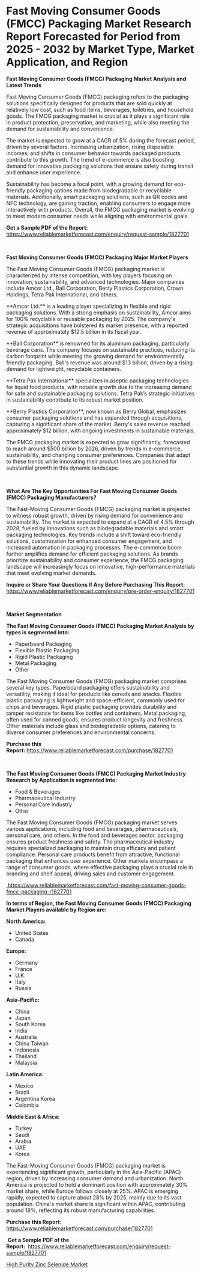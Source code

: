 <p><h1>Fast Moving Consumer Goods (FMCC) Packaging Market Research Report Forecasted for Period from 2025 -  2032 by Market Type, Market Application, and Region</h1></p><p><strong>Fast Moving Consumer Goods (FMCC) Packaging Market Analysis and Latest Trends</strong></p>
<p><p>Fast Moving Consumer Goods (FMCG) packaging refers to the packaging solutions specifically designed for products that are sold quickly at relatively low cost, such as food items, beverages, toiletries, and household goods. The FMCG packaging market is crucial as it plays a significant role in product protection, preservation, and marketing, while also meeting the demand for sustainability and convenience.</p><p>The market is expected to grow at a CAGR of 5% during the forecast period, driven by several factors. Increasing urbanization, rising disposable incomes, and shifts in consumer behavior towards packaged products contribute to this growth. The trend of e-commerce is also boosting demand for innovative packaging solutions that ensure safety during transit and enhance user experience. </p><p>Sustainability has become a focal point, with a growing demand for eco-friendly packaging options made from biodegradable or recyclable materials. Additionally, smart packaging solutions, such as QR codes and NFC technology, are gaining traction, enabling consumers to engage more interactively with products. Overall, the FMCG packaging market is evolving to meet modern consumer needs while aligning with environmental goals.</p></p>
<p><strong>Get a Sample PDF of the Report:&nbsp;</strong> <a href="https://www.reliablemarketforecast.com/enquiry/request-sample/1827701?utm_campaign=2307&utm_medium=2&utm_source=Github&utm_content=ia&utm_term=03042025&utm_id=fast-moving-consumer-goods-fmcc-packaging">https://www.reliablemarketforecast.com/enquiry/request-sample/1827701</a></p>
<p>&nbsp;</p>
<p><strong>Fast Moving Consumer Goods (FMCC) Packaging Major Market Players</strong></p>
<p><p>The Fast Moving Consumer Goods (FMCG) packaging market is characterized by intense competition, with key players focusing on innovation, sustainability, and advanced technologies. Major companies include Amcor Ltd., Ball Corporation, Berry Plastics Corporation, Crown Holdings, Tetra Pak International, and others.</p><p>**Amcor Ltd.** is a leading player specializing in flexible and rigid packaging solutions. With a strong emphasis on sustainability, Amcor aims for 100% recyclable or reusable packaging by 2025. The company's strategic acquisitions have bolstered its market presence, with a reported revenue of approximately $12.5 billion in its fiscal year.</p><p>**Ball Corporation** is renowned for its aluminum packaging, particularly beverage cans. The company focuses on sustainable practices, reducing its carbon footprint while meeting the growing demand for environmentally friendly packaging. Ball's revenue was around $13 billion, driven by a rising demand for lightweight, recyclable containers.</p><p>**Tetra Pak International** specializes in aseptic packaging technologies for liquid food products, with notable growth due to the increasing demand for safe and sustainable packaging solutions. Tetra Pak’s strategic initiatives in sustainability contribute to its robust market position.</p><p>**Berry Plastics Corporation**, now known as Berry Global, emphasizes consumer packaging solutions and has expanded through acquisitions, capturing a significant share of the market. Berry's sales revenue reached approximately $12 billion, with ongoing investments in sustainable materials.</p><p>The FMCG packaging market is expected to grow significantly, forecasted to reach around $500 billion by 2026, driven by trends in e-commerce, sustainability, and changing consumer preferences. Companies that adapt to these trends while innovating their product lines are positioned for substantial growth in this dynamic landscape.</p></p>
<p>&nbsp;</p>
<p><strong>What Are The Key Opportunities For Fast Moving Consumer Goods (FMCC) Packaging Manufacturers?</strong></p>
<p><p>The Fast-Moving Consumer Goods (FMCG) packaging market is projected to witness robust growth, driven by rising demand for convenience and sustainability. The market is expected to expand at a CAGR of 4.5% through 2028, fueled by innovations such as biodegradable materials and smart packaging technologies. Key trends include a shift toward eco-friendly solutions, customization for enhanced consumer engagement, and increased automation in packaging processes. The e-commerce boom further amplifies demand for efficient packaging solutions. As brands prioritize sustainability and consumer experience, the FMCG packaging landscape will increasingly focus on innovative, high-performance materials that meet evolving market demands.</p></p>
<p><strong>Inquire or Share Your Questions If Any Before Purchasing This Report:</strong> <a href="https://www.reliablemarketforecast.com/enquiry/pre-order-enquiry/1827701?utm_campaign=2307&utm_medium=2&utm_source=Github&utm_content=ia&utm_term=03042025&utm_id=fast-moving-consumer-goods-fmcc-packaging">https://www.reliablemarketforecast.com/enquiry/pre-order-enquiry/1827701</a></p>
<p>&nbsp;</p>
<p><strong>Market Segmentation</strong></p>
<p><strong>The Fast Moving Consumer Goods (FMCC) Packaging Market Analysis by types is segmented into:</strong></p>
<p><ul><li>Paperboard Packaging</li><li>Flexible Plastic Packaging</li><li>Rigid Plastic Packaging</li><li>Metal Packaging</li><li>Other</li></ul></p>
<p><p>The Fast Moving Consumer Goods (FMCG) packaging market comprises several key types. Paperboard packaging offers sustainability and versatility, making it ideal for products like cereals and snacks. Flexible plastic packaging is lightweight and space-efficient, commonly used for chips and beverages. Rigid plastic packaging provides durability and tamper resistance for items like bottles and containers. Metal packaging, often used for canned goods, ensures product longevity and freshness. Other materials include glass and biodegradable options, catering to diverse consumer preferences and environmental concerns.</p></p>
<p><strong>Purchase this Report:&nbsp;</strong><a href="https://www.reliablemarketforecast.com/purchase/1827701?utm_campaign=2307&utm_medium=2&utm_source=Github&utm_content=ia&utm_term=03042025&utm_id=fast-moving-consumer-goods-fmcc-packaging">https://www.reliablemarketforecast.com/purchase/1827701</a></p>
<p>&nbsp;</p>
<p><strong>The Fast Moving Consumer Goods (FMCC) Packaging Market Industry Research by Application is segmented into:</strong></p>
<p><ul><li>Food & Beverages</li><li>Pharmaceutical Industry</li><li>Personal Care Industry</li><li>Other</li></ul></p>
<p><p>The Fast Moving Consumer Goods (FMCG) packaging market serves various applications, including food and beverages, pharmaceuticals, personal care, and others. In the food and beverages sector, packaging ensures product freshness and safety. The pharmaceutical industry requires specialized packaging to maintain drug efficacy and patient compliance. Personal care products benefit from attractive, functional packaging that enhances user experience. Other markets encompass a range of consumer goods, where effective packaging plays a crucial role in branding and shelf appeal, driving sales and customer engagement.</p></p>
<p><a href="https://www.reliablemarketforecast.com/fast-moving-consumer-goods-fmcc-packaging-r1827701?utm_campaign=2307&utm_medium=2&utm_source=Github&utm_content=ia&utm_term=03042025&utm_id=fast-moving-consumer-goods-fmcc-packaging">&nbsp;https://www.reliablemarketforecast.com/fast-moving-consumer-goods-fmcc-packaging-r1827701</a></p>
<p><strong>In terms of Region, the Fast Moving Consumer Goods (FMCC) Packaging Market Players available by Region are:</strong></p>
<p>
    <p> <strong> North America: </strong>
        <ul>
            <li>United States</li>
            <li>Canada</li>
        </ul>
        </p> 
    <p> <strong> Europe: </strong>
        <ul>
            <li>Germany</li>
            <li>France</li>
            <li>U.K.</li>
            <li>Italy</li>
            <li>Russia</li>
        </ul>
        </p> 
    <p> <strong> Asia-Pacific: </strong>
        <ul>
            <li>China</li>
            <li>Japan</li>
            <li>South Korea</li>
            <li>India</li>
            <li>Australia</li>
            <li>China Taiwan</li>
            <li>Indonesia</li>
            <li>Thailand</li>
            <li>Malaysia</li>
        </ul>
        </p> 
    <p> <strong> Latin America: </strong>
        <ul>
            <li>Mexico</li>
            <li>Brazil</li>
            <li>Argentina Korea</li>
            <li>Colombia</li>
        </ul>
        </p> 
    <p> <strong> Middle East & Africa: </strong>
        <ul>
            <li>Turkey</li>
            <li>Saudi</li>
            <li>Arabia</li>
            <li>UAE</li>
            <li>Korea</li>
        </ul>
    </p>
    </p>
<p><p>The Fast-Moving Consumer Goods (FMCG) packaging market is experiencing significant growth, particularly in the Asia-Pacific (APAC) region, driven by increasing consumer demand and urbanization. North America is projected to hold a dominant position with approximately 30% market share, while Europe follows closely at 25%. APAC is emerging rapidly, expected to capture about 28% by 2025, mainly due to its vast population. China's market share is significant within APAC, contributing around 18%, reflecting its robust manufacturing capabilities.</p></p>
<p><strong>Purchase this Report: </strong><a href="https://www.reliablemarketforecast.com/purchase/1827701?utm_campaign=2307&utm_medium=2&utm_source=Github&utm_content=ia&utm_term=03042025&utm_id=fast-moving-consumer-goods-fmcc-packaging">https://www.reliablemarketforecast.com/purchase/1827701</a></p>
<p>&nbsp;<strong>Get a Sample PDF of the Report:&nbsp;&nbsp;</strong><a href="https://www.reliablemarketforecast.com/enquiry/request-sample/1827701?utm_campaign=2307&utm_medium=2&utm_source=Github&utm_content=ia&utm_term=03042025&utm_id=fast-moving-consumer-goods-fmcc-packaging">https://www.reliablemarketforecast.com/enquiry/request-sample/1827701</a></p>
<p><strong></strong></p>
<p><p><a href="https://github.com/hgf64gh/Market-Research-Report-List-2/blob/main/high-purity-zinc-selenide-market.md?utm_campaign=2307&utm_medium=2&utm_source=Github&utm_content=ia&utm_term=03042025&utm_id=fast-moving-consumer-goods-fmcc-packaging">High Purity Zinc Selenide Market</a></p></p>